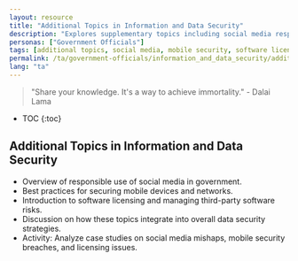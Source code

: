 ```yaml
---
layout: resource
title: "Additional Topics in Information and Data Security"
description: "Explores supplementary topics including social media responsibility, mobile security, and software licensing in government operations."
personas: ["Government Officials"]
tags: [additional topics, social media, mobile security, software licensing]
permalink: /ta/government-officials/information_and_data_security/additional_topics/
lang: "ta"
---
```


> "Share your knowledge. It's a way to achieve immortality." - Dalai Lama

* TOC
{:toc}

## Additional Topics in Information and Data Security

- Overview of responsible use of social media in government.
- Best practices for securing mobile devices and networks.
- Introduction to software licensing and managing third-party software risks.
- Discussion on how these topics integrate into overall data security strategies.
- Activity: Analyze case studies on social media mishaps, mobile security breaches, and licensing issues.
